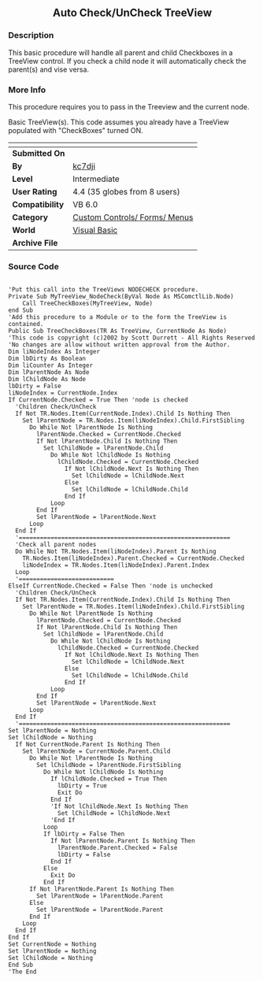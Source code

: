 ﻿<div align="center">

## Auto Check/UnCheck TreeView


</div>

### Description

This basic procedure will handle all parent and child Checkboxes in a TreeView control. If you check a child node it will automatically check the parent(s) and vise versa.
 
### More Info
 
This procedure requires you to pass in the Treeview and the current node.

Basic TreeView(s). This code assumes you already have a TreeView populated with "CheckBoxes" turned ON.


<span>             |<span>
---                |---
**Submitted On**   |
**By**             |[kc7dji](https://github.com/Planet-Source-Code/PSCIndex/blob/master/ByAuthor/kc7dji.md)
**Level**          |Intermediate
**User Rating**    |4.4 (35 globes from 8 users)
**Compatibility**  |VB 6\.0
**Category**       |[Custom Controls/ Forms/  Menus](https://github.com/Planet-Source-Code/PSCIndex/blob/master/ByCategory/custom-controls-forms-menus__1-4.md)
**World**          |[Visual Basic](https://github.com/Planet-Source-Code/PSCIndex/blob/master/ByWorld/visual-basic.md)
**Archive File**   |[](https://github.com/Planet-Source-Code/kc7dji-auto-check-uncheck-treeview__1-30895/archive/master.zip)





### Source Code

```

'Put this call into the TreeViews NODECHECK procedure.
Private Sub MyTreeView_NodeCheck(ByVal Node As MSComctlLib.Node)
	Call TreeCheckBoxes(MyTreeView, Node)
end Sub
'Add this procedure to a Module or to the form the TreeView is contained.
Public Sub TreeCheckBoxes(TR As TreeView, CurrentNode As Node)
'This code is copyright (c)2002 by Scott Durrett - All Rights Reserved
'No changes are allow without written approval from the Author.
Dim liNodeIndex As Integer
Dim lbDirty As Boolean
Dim liCounter As Integer
Dim lParentNode As Node
Dim lChildNode As Node
lbDirty = False
liNodeIndex = CurrentNode.Index
If CurrentNode.Checked = True Then 'node is checked
  'Children Check/UnCheck
  If Not TR.Nodes.Item(CurrentNode.Index).Child Is Nothing Then
    Set lParentNode = TR.Nodes.Item(liNodeIndex).Child.FirstSibling
      Do While Not lParentNode Is Nothing
        lParentNode.Checked = CurrentNode.Checked
        If Not lParentNode.Child Is Nothing Then
          Set lChildNode = lParentNode.Child
            Do While Not lChildNode Is Nothing
              lChildNode.Checked = CurrentNode.Checked
                If Not lChildNode.Next Is Nothing Then
                  Set lChildNode = lChildNode.Next
                Else
                  Set lChildNode = lChildNode.Child
                End If
            Loop
        End If
        Set lParentNode = lParentNode.Next
      Loop
  End If
  '============================================================
  'Check all parent nodes
  Do While Not TR.Nodes.Item(liNodeIndex).Parent Is Nothing
    TR.Nodes.Item(liNodeIndex).Parent.Checked = CurrentNode.Checked
    liNodeIndex = TR.Nodes.Item(liNodeIndex).Parent.Index
  Loop
  '===========================
ElseIf CurrentNode.Checked = False Then 'node is unchecked
  'Children Check/UnCheck
  If Not TR.Nodes.Item(CurrentNode.Index).Child Is Nothing Then
    Set lParentNode = TR.Nodes.Item(liNodeIndex).Child.FirstSibling
      Do While Not lParentNode Is Nothing
        lParentNode.Checked = CurrentNode.Checked
        If Not lParentNode.Child Is Nothing Then
          Set lChildNode = lParentNode.Child
            Do While Not lChildNode Is Nothing
              lChildNode.Checked = CurrentNode.Checked
                If Not lChildNode.Next Is Nothing Then
                  Set lChildNode = lChildNode.Next
                Else
                  Set lChildNode = lChildNode.Child
                End If
            Loop
        End If
        Set lParentNode = lParentNode.Next
      Loop
  End If
  '============================================================
Set lParentNode = Nothing
Set lChildNode = Nothing
  If Not CurrentNode.Parent Is Nothing Then
    Set lParentNode = CurrentNode.Parent.Child
      Do While Not lParentNode Is Nothing
        Set lChildNode = lParentNode.FirstSibling
          Do While Not lChildNode Is Nothing
            If lChildNode.Checked = True Then
              lbDirty = True
              Exit Do
            End If
            'If Not lChildNode.Next Is Nothing Then
              Set lChildNode = lChildNode.Next
            'End If
          Loop
          If lbDirty = False Then
            If Not lParentNode.Parent Is Nothing Then
              lParentNode.Parent.Checked = False
              lbDirty = False
            End If
          Else
            Exit Do
          End If
      If Not lParentNode.Parent Is Nothing Then
        Set lParentNode = lParentNode.Parent
      Else
        Set lParentNode = lParentNode.Parent
      End If
    Loop
  End If
End If
Set CurrentNode = Nothing
Set lParentNode = Nothing
Set lChildNode = Nothing
End Sub
'The End
```

